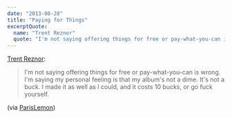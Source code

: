 ```yaml
---
date: "2013-08-28"
title: "Paying for Things"
excerptQuote:
  name: "Trent Reznor"
  quote: "I'm not saying offering things for free or pay-what-you-can is wrong. I'm saying my personal feeling is that my album's not a dime. It's not a buck. I made it as well as I could, and it costs 10 bucks, or go fuck yourself."
---
```


[Trent Reznor](http://www.spin.com/featured/trent-reznor-upward-spiral-nine-inch-nails-spin-cover-september-2013/):

> I'm not saying offering things for free or pay-what-you-can is wrong. I'm saying my personal feeling is that my album's not a dime. It's not a buck. I made it as well as I could, and it costs 10 bucks, or go fuck yourself.

(via [ParisLemon](http://parislemon.com/post/59507355135/i-know-that-what-were-doing-flies-in-the-face-of))
